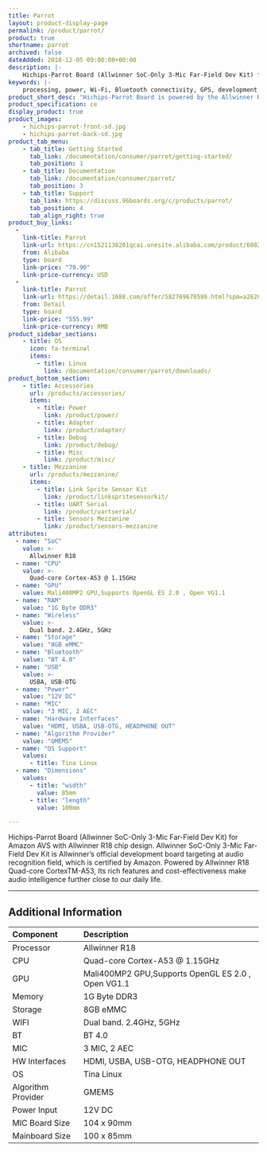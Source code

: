 ```yaml
---
title: Parrot
layout: product-display-page
permalink: /product/parrot/
product: true
shortname: parrot
archived: false
dateAdded: 2018-12-05 09:00:00+00:00
description: |-
    Hichips-Parrot Board (Allwinner SoC-Only 3-Mic Far-Field Dev Kit) for Amazon AVS with Allwinner R18 chip design. Allwinner SoC-Only 3-Mic Far-Field Dev Kit is Allwinner’s official development board targeting at audio recognition field, which is certified by Amazon. Powered by Allwinner R18 Quad-core CortexTM-A53, Its rich features and cost-effectiveness make audio intelligence further close to our daily life.
keywords: |-
    processing, power, Wi-Fi, Bluetooth connectivity, GPS, development, board, mid-tier, xilinx, fpga, processor, low cost, Product, Development, Platform, bitmain, sophon, edge, bm1880, allwinner
product_short_desc: "Hichips-Parrot Board is powered by the Allwinner R18"
product_specification: ce
display_product: true
product_images:
    - hichips-parrot-front-sd.jpg
    - hichips-parrot-back-sd.jpg
product_tab_menu:
    - tab_title: Getting Started
      tab_link: /documentation/consumer/parrot/getting-started/
      tab_position: 1
    - tab_title: Documentation
      tab_link: /documentation/consumer/parrot/
      tab_position: 3
    - tab_title: Support
      tab_link: https://discuss.96boards.org/c/products/parrot/
      tab_position: 4
      tab_align_right: true
product_buy_links:
  -
    link-title: Parrot
    link-url: https://cn1521138201qcai.onesite.alibaba.com/product/60820889942-0/Support_Amazon_AVS_3_Mai_far_field_pickup_development_board.html?spm=a2700.onesite.costePro14.1.6ab71b72O5bI8s
    from: Alibaba
    type: board
    link-price: "79.90"
    link-price-currency: USD
  -
    link-title: Parrot
    link-url: https://detail.1688.com/offer/582769678586.html?spm=a26286.8292837.0.0.491d749fGHTC2N
    from: Detail
    type: board
    link-price: "555.99"
    link-price-currency: RMB
product_sidebar_sections:
    - title: OS
      icon: fa-terminal
      items:
        - title: Linux
          link: /documentation/consumer/parrot/downloads/
product_bottom_section:
    - title: Accessories
      url: /products/accessories/
      items:
        - title: Power
          link: /product/power/
        - title: Adapter
          link: /product/adapter/
        - title: Debug
          link: /product/debug/
        - title: Misc
          link: /product/misc/
    - title: Mezzanine
      url: /products/mezzanine/
      items:
        - title: Link Sprite Sensor Kit
          link: /product/linkspritesensorkit/
        - title: UART Serial
          link: /product/uartserial/
        - title: Sensors Mezzanine
          link: /product/sensors-mezzanine
attributes:
  - name: "SoC"
    value: >-
      Allwinner R18
  - name: "CPU"
    value: >-
      Quad-core Cortex-A53 @ 1.15GHz
  - name: "GPU"
    value: Mali400MP2 GPU,Supports OpenGL ES 2.0 , Open VG1.1
  - name: "RAM"
    value: "1G Byte DDR3"
  - name: "Wireless"
    value: >-
      Dual band. 2.4GHz, 5GHz
  - name: "Storage"
    value: "8GB eMMC"
  - name: "Bluetooth"
    value: "BT 4.0"
  - name: "USB"
    value: >-
      USBA, USB-OTG
  - name: "Power"
    value: "12V DC"
  - name: "MIC"
    value: "3 MIC, 2 AEC"
  - name: "Hardware Interfaces"
    value: "HDMI, USBA, USB-OTG, HEADPHONE OUT"
  - name: "Algorithm Provider"
    value: "GMEMS"
  - name: "OS Support"
    values:
      - title: Tina Linux
  - name: "Dimensions"
    values:
      - title: "width"
        value: 85mm
      - title: "length"
        value: 100mm

---
```


Hichips-Parrot Board (Allwinner SoC-Only 3-Mic Far-Field Dev Kit) for Amazon AVS
with Allwinner R18 chip design. Allwinner SoC-Only 3-Mic Far-Field Dev Kit is Allwinner’s official development board targeting at audio recognition field, which is certified by Amazon. Powered by Allwinner R18 Quad-core CortexTM-A53, Its rich features and cost-effectiveness make audio intelligence further close to our daily life.

***

## Additional Information

|   Component          |   Description                                                                                    |
|:---------------------|:-------------------------------------------------------------------------------------------------|
| Processor            | Allwinner R18                                                                                    |
| CPU                  | Quad-core Cortex-A53 @ 1.15GHz                                                                   |
| GPU                  | Mali400MP2 GPU,Supports OpenGL ES 2.0 , Open VG1.1                                               |
| Memory               | 1G Byte DDR3                                                                                     |
| Storage              | 8GB eMMC                                                                                         |
| WIFI                 | Dual band. 2.4GHz, 5GHz                                                                          |
| BT                   | BT 4.0                                                                                           |
| MIC                  | 3 MIC, 2 AEC                                                                                     |
| HW Interfaces        | HDMI, USBA, USB-OTG, HEADPHONE OUT                                                               |
| OS                   | Tina Linux                                                                                       |
| Algorithm Provider   | GMEMS                                                                                            |
| Power Input          | 12V DC                                                                                           |
| MIC Board Size       | 104 x 90mm                                                                                       |
| Mainboard Size       | 100 x 85mm                                                                                       |
